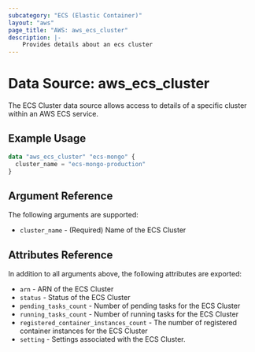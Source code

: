 ```yaml
---
subcategory: "ECS (Elastic Container)"
layout: "aws"
page_title: "AWS: aws_ecs_cluster"
description: |-
    Provides details about an ecs cluster
---
```


# Data Source: aws_ecs_cluster

The ECS Cluster data source allows access to details of a specific
cluster within an AWS ECS service.

## Example Usage

```terraform
data "aws_ecs_cluster" "ecs-mongo" {
  cluster_name = "ecs-mongo-production"
}
```

## Argument Reference

The following arguments are supported:

* `cluster_name` - (Required) Name of the ECS Cluster

## Attributes Reference

In addition to all arguments above, the following attributes are exported:

* `arn` - ARN of the ECS Cluster
* `status` - Status of the ECS Cluster
* `pending_tasks_count` - Number of pending tasks for the ECS Cluster
* `running_tasks_count` - Number of running tasks for the ECS Cluster
* `registered_container_instances_count` - The number of registered container instances for the ECS Cluster
* `setting` - Settings associated with the ECS Cluster.

